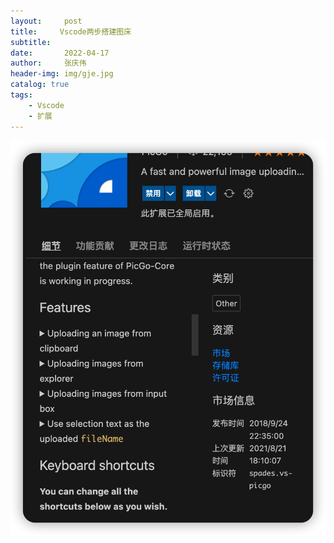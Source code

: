 ```yaml
---
layout:     post
title:     Vscode两步搭建图床
subtitle:   
date:       2022-04-17
author:     张庆伟
header-img: img/gje.jpg
catalog: true
tags:
    - Vscode
    - 扩展
---
```



![20220417100054](https://raw.githubusercontent.com/realzhangqingwei/realzhangqingwei.github.io/master/imgs_for_blogs/20220417100054.png)